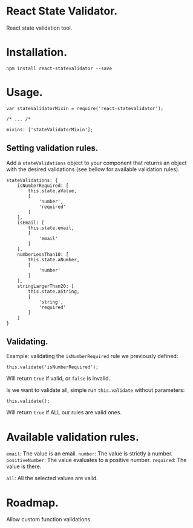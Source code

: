 # React State Validator.

React state validation tool.

# Installation.

    npm install react-statevalidator --save

# Usage.

    var stateValidatorMixin = require('react-statevalidator');

    /* ... /*

    mixins: ['stateValidatorMixin'];

## Setting validation rules.

Add a `stateValidations` object to your component that returns an object with the desired validations (see bellow for available validation rules).

    stateValidations: {
        isNumberRequired: [
            this.state.aValue,
            [
                'number',
                'required'
            ]
        ],
        isEmail: [
            this.state.email,
            [
                'email'
            ]
        ],
        numberLessThan10: [
            this.state.aNumber,
            [
                'number'
            ]
        ],
        stringLargerThan20: [
            this.state.aString,
            [
                'string',
                'required'
            ]
        ]
    }

## Validating.

Example: validating the `isNumberRequired` rule we previously defined:

    this.validate('isNumberRequired');

Will return `true` if valid, or `false` is invalid.

Is we want to validate all, simple run `this.validate` without parameters:

    this.validate();

Will return `true` if ALL our rules are valid ones.

# Available validation rules.

`email`: The value is an email.
`number`: The value is strictly a number.
`positiveNumber`: The value evaluates to a positive number.
`required`: The value is there.

`all`: All the selected values are valid.

# Roadmap.

Allow custom function validations.